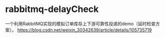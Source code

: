 # rabbitmq-delayCheck
一个利用RabbitMQ实现的模拟订单库存上下游可靠性投递的demo（延时检查方案）。
https://blog.csdn.net/weixin_30342639/article/details/105735719
